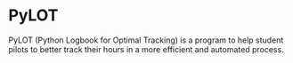 # PyLOT
PyLOT (Python Logbook for Optimal Tracking) is a program to help student pilots to better track their hours in a more efficient and automated process.
